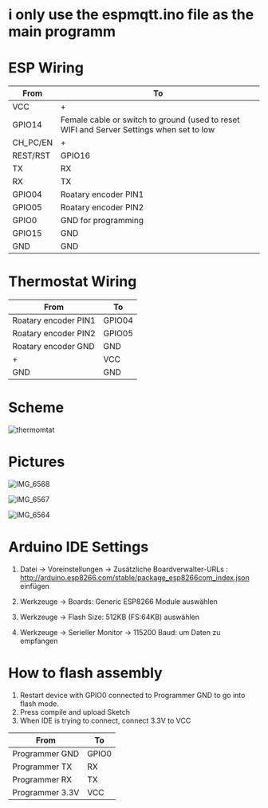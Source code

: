 # i only use the espmqtt.ino file as the main programm 

# ESP Wiring

| From     | To                                                                                       |
| -------- | ---------------------------------------------------------------------------------------- |
| VCC      | +                                                                                        |
| GPIO14   | Female cable or switch to ground (used to reset WIFI and Server Settings when set to low |
| CH_PC/EN | +                                                                                        |
| REST/RST | GPIO16                                                                                   |
| TX       | RX                                                                                       |
| RX       | TX                                                                                       |
| GPIO04   | Roatary encoder PIN1                                                                     |
| GPIO05   | Roatary encoder PIN2                                                                     |
| GPIO0    | GND for programming                                                                      |
| GPIO15   | GND                                                                                      |
| GND      | GND                                                                                      |

# Thermostat Wiring

| From                 | To     |
| -------------------- | ------ |
| Roatary encoder PIN1 | GPIO04 |
| Roatary encoder PIN2 | GPIO05 |
| Roatary encoder GND  | GND    |
| +                    | VCC    |
| GND                  | GND    |

# Scheme

![thermomtat](https://user-images.githubusercontent.com/58222491/92621430-1949cc00-f2c4-11ea-8f5f-025a6b75946f.jpg)

# Pictures

![IMG_6568](https://user-images.githubusercontent.com/58222491/92623073-17810800-f2c6-11ea-9966-dea7dbdfa5fb.JPG)

![IMG_6567](https://user-images.githubusercontent.com/58222491/92623084-1a7bf880-f2c6-11ea-825d-ca24aa10928e.JPG)

![IMG_6564](https://user-images.githubusercontent.com/58222491/92623090-1c45bc00-f2c6-11ea-88f1-e7fa66be0976.JPG)


# Arduino IDE Settings

1. Datei -> Voreinstellungen -> Zusätzliche Boardverwalter-URLs : http://arduino.esp8266.com/stable/package_esp8266com_index.json einfügen

2. Werkzeuge -> Boards:
   Generic ESP8266 Module auswählen

3. Werkzeuge -> Flash Size:
   512KB (FS:64KB) auswählen

4. Werkzeuge -> Serieller Monitor -> 115200 Baud:
   um Daten zu empfangen

# How to flash assembly

1. Restart device with GPIO0 connected to Programmer GND to go into flash mode.
2. Press compile and upload Sketch
3. When IDE is trying to connect, connect 3.3V to VCC

| From            | To    |
| --------------- | ----- |
| Programmer GND  | GPIO0 |
| Programmer TX   | RX    |
| Programmer RX   | TX    |
| Programmer 3.3V | VCC   |
